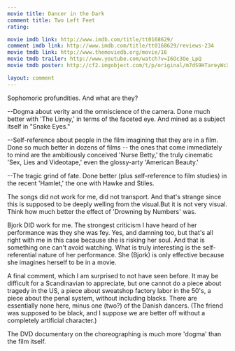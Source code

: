 ```yaml
---
movie title: Dancer in the Dark
comment title: Two Left Feet
rating: 

movie imdb link: http://www.imdb.com/title/tt0168629/
comment imdb link: http://www.imdb.com/title/tt0168629/reviews-234
movie tmdb link: http://www.themoviedb.org/movie/16
movie tmdb trailer: http://www.youtube.com/watch?v=I6Oc3Oe_LpQ
movie tmdb poster: http://cf2.imgobject.com/t/p/original/m7dS9HTareyWcXND8FbmZZsDBi3.jpg

layout: comment
---
```


Sophomoric profundities. And what are they?

--Dogma about verity and the omniscience of the camera. Done much better with 'The Limey,' in terms of the faceted eye. And mined as a subject itself in "Snake Eyes."

--Self-reference about people in the film imagining that they are in a film. Done so much better in dozens of films -- the ones that come immediately to mind are the ambitiously conceived 'Nurse Betty,' the truly cinematic 'Sex, Lies and Videotape,' even the glossy-arty 'American Beauty.'

--The tragic grind of fate. Done better (plus self-reference to film studies) in the recent 'Hamlet,' the one with Hawke and Stiles.

The songs did not work for me, did not transport. And that's strange since this is supposed to be deeply welling from the visual.But it is not very visual. Think how much better the effect of 'Drowning by Numbers' was.

Bjork DID work for me. The strongest criticism I have heard of her performance was they she was fey. Yes, and damning too, but that's all right with me in this case because she is risking her soul. And that is something one can't avoid watching. What is truly interesting is the self-referential nature of her performance. She (Bjork) is only effective because she imagines herself to be in a movie.

A final comment, which I am surprised to not have seen before. It may be difficult for a Scandinavian to appreciate, but one cannot do a piece about tragedy in the US, a piece about sweatshop factory labor in the 50's, a piece about the penal system, without including blacks. There are essentially none here, minus one (two?) of the Danish dancers. (The friend was supposed to be black, and I suppose we are better off without a completely artificial character.)

The DVD documentary on the choreographing is much more 'dogma' than the film itself.